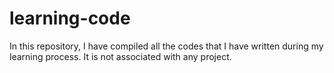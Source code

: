 # learning-code
 In this repository, I have compiled all the codes that I have written during my learning process. It is not associated with any project.
